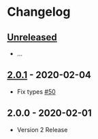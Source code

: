 # Changelog

## [Unreleased]

- ...

## [2.0.1] - 2020-02-04

- Fix types [#50](https://github.com/MunifTanjim/node-bitbucket/issues/50)

## 2.0.0 - 2020-02-01

- Version 2 Release

[unreleased]: https://github.com/MunifTanjim/node-bitbucket/compare/2.0.1...HEAD
[2.0.1]: https://github.com/MunifTanjim/node-bitbucket/compare/2.0.0...2.0.1
